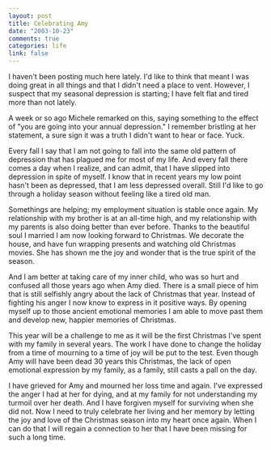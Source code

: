 ```yaml
--- 
layout: post
title: Celebrating Amy
date: "2003-10-23"
comments: true
categories: life
link: false
---
```

I haven't been posting much here lately. I'd like to think that meant I was doing great in all things and that I didn't need a place to vent. However, I suspect that my seasonal depression is starting; I have felt flat and tired more than not lately.

A week or so ago Michele remarked on this, saying something to the effect of "you are going into your annual depression." I remember bristling at her statement, a sure sign it was a truth I didn't want to hear or face. Yuck.

Every fall I say that I am not going to fall into the same old pattern of depression that has plagued me for most of my life. And every fall there comes a day when I realize, and can admit, that I have slipped into depression in spite of myself.  I know that in recent years my low point hasn't been as depressed, that I am less depressed overall. Still I'd like to go through a holiday season without feeling like a tired old man.

Somethings are helping; my employment situation is stable once again. My relationship with my brother is at an all-time high, and my relationship with my parents is also doing better than ever before. Thanks to the beautiful soul I married I am now looking forward to Christmas. We decorate the house, and have fun wrapping presents and watching old Christmas movies. She has shown me the joy and wonder that is the true spirit of the season.

And I am better at taking care of my inner child, who was so hurt and confused all those years ago when Amy died. There is a small piece of him that is still selfishly angry about the lack of Christmas that year. Instead of fighting his anger I now know to express in it positive ways. By opening myself up to those ancient emotional memories I am able to move past them and develop new, happier memories of Christmas.

This year will be a challenge to me as it will be the first Christmas I've spent with my family in several years. The work I have done to change the holiday from a time of mourning to a time of joy will be put to the test. Even though Amy will have been dead 30 years this Christmas, the lack of open emotional expression by my family, as a family, still casts a pall on the day.

I have grieved for Amy and mourned her loss time and again. I've expressed the anger I had at her for dying, and at my family for not understanding my turmoil over her death. And I have forgiven myself for surviving when she did not. Now I need to truly celebrate her living and her memory by letting the joy and love of the Christmas season into my heart once again. When I can do that I will regain a connection to her that I have been missing for such a long time.
